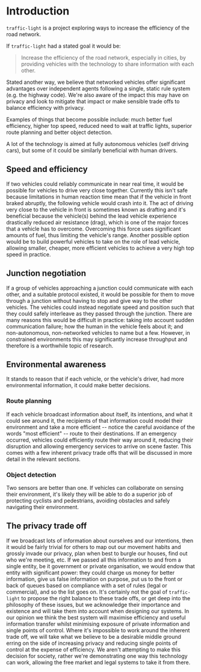 # Introduction

`traffic-light` is a project exploring ways to increase the efficiency of the road network.

If `traffic-light` had a stated goal it would be:

> Increase the efficiency of the road network, especially in cities, by providing vehicles with the technology to share information with each other.

Stated another way, we believe that networked vehicles offer significant advantages over independent agents following a single, static rule system (e.g. the highway code). We're also aware of the impact this may have on privacy and look to mitigate that impact or make sensible trade offs to balance efficiency with privacy.

Examples of things that become possible include: much better fuel efficiency, higher top speed, reduced need to wait at traffic lights, superior route planning and better object detection.

A lot of the technology is aimed at fully autonomous vehicles (self driving cars), but some of it could be similarly beneficial with human drivers.

## Speed and efficiency

If two vehicles could reliably communicate in near real time, it would be possible for vehicles to drive very close together. Currently this isn't safe because limitations in human reaction time mean that if the vehicle in front braked abruptly, the following vehicle would crash into it. The act of driving very close to the vehicle in front is sometimes known as drafting and it's beneficial because the vehicle(s) behind the lead vehicle experience drastically reduced air resistance (drag), which is one of the major forces that a vehicle has to overcome. Overcoming this force uses significant amounts of fuel, thus limiting the vehicle's range. Another possible option would be to build powerful vehicles to take on the role of lead vehicle, allowing smaller, cheaper, more efficient vehicles to achieve a very high top speed in practice.

## Junction negotiation

If a group of vehicles approaching a junction could communicate with each other, and a suitable protocol existed, it would be possible for them to move through a junction without having to stop and give way to the other vehicles. The vehicles could instead negotiate speed and position such that they could safely interleave as they passed through the junction. There are many reasons this would be difficult in practice: taking into account sudden communication failure; how the human in the vehicle feels about it; and non-autonomous, non-networked vehicles to name but a few. However, in constrained environments this may significantly increase throughput and therefore is a worthwhile topic of research.

## Environmental awareness

It stands to reason that if each vehicle, or the vehicle's driver, had more environmental information, it could make better decisions.

### Route planning

If each vehicle broadcast information about itself, its intentions, and what it could see around it, the recipients of that information could model their environment and take a more efficient -- notice the careful avoidance of the words "most efficient" -- route to their destinations. If an emergency occurred, vehicles could efficiently route their way around it, reducing their disruption and allowing emergency services to arrive on scene faster. This comes with a few inherent privacy trade offs that will be discussed in more detail in the relevant sections.

### Object detection

Two sensors are better than one. If vehicles can collaborate on sensing their environment, it's likely they will be able to do a superior job of protecting cyclists and pedestrians, avoiding obstacles and safely navigating their environment.

## The privacy trade off

If we broadcast lots of information about ourselves and our intentions, then it would be fairly trivial for others to map out our movement habits and grossly invade our privacy, plan when best to burgle our houses, find out who we're meeting, etc. If we passed all this information to and from a single entity, be it government or private organisation, we would endow that entity with significant power: they could charge us money for better information, give us false information on purpose, put us to the front or back of queues based on compliance with a set of rules (legal or commercial), and so the list goes on. It's certainly not the goal of `traffic-light` to propose the right balance to these trade offs, or get deep into the philosophy of these issues, but we acknowledge their importance and existence and will take them into account when designing our systems. In our opinion we think the best system will maximise efficiency and useful information transfer whilst minimising exposure of private information and single points of control. Where it's impossible to work around the inherent trade off, we will take what we believe to be a desirable middle ground erring on the side of increasing privacy and reducing single points of control at the expense of efficiency. We aren't attempting to make this decision for society, rather we're demonstrating one way this technology can work, allowing the free market and legal systems to take it from there.
